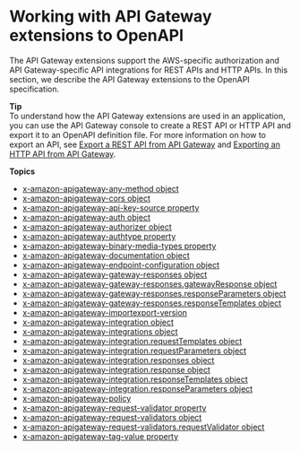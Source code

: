 # Working with API Gateway extensions to OpenAPI<a name="api-gateway-swagger-extensions"></a>

 The API Gateway extensions support the AWS\-specific authorization and API Gateway\-specific API integrations for REST APIs and HTTP APIs\. In this section, we describe the API Gateway extensions to the OpenAPI specification\. 

**Tip**  
To understand how the API Gateway extensions are used in an application, you can use the API Gateway console to create a REST API or HTTP API and export it to an OpenAPI definition file\. For more information on how to export an API, see [Export a REST API from API Gateway](api-gateway-export-api.md) and [Exporting an HTTP API from API Gateway](http-api-export.md)\. 

**Topics**
+ [x\-amazon\-apigateway\-any\-method object](api-gateway-swagger-extensions-any-method.md)
+ [x\-amazon\-apigateway\-cors object](api-gateway-swagger-extensions-cors-configuration.md)
+ [x\-amazon\-apigateway\-api\-key\-source property](api-gateway-swagger-extensions-api-key-source.md)
+ [x\-amazon\-apigateway\-auth object](api-gateway-swagger-extensions-auth.md)
+ [x\-amazon\-apigateway\-authorizer object](api-gateway-swagger-extensions-authorizer.md)
+ [x\-amazon\-apigateway\-authtype property](api-gateway-swagger-extensions-authtype.md)
+ [x\-amazon\-apigateway\-binary\-media\-types property](api-gateway-swagger-extensions-binary-media-types.md)
+ [x\-amazon\-apigateway\-documentation object](api-gateway-swagger-extensions-documentation.md)
+ [x\-amazon\-apigateway\-endpoint\-configuration object](api-gateway-swagger-extensions-endpoint-configuration.md)
+ [x\-amazon\-apigateway\-gateway\-responses object](api-gateway-swagger-extensions-gateway-responses.md)
+ [x\-amazon\-apigateway\-gateway\-responses\.gatewayResponse object](api-gateway-swagger-extensions-gateway-responses.gatewayResponse.md)
+ [x\-amazon\-apigateway\-gateway\-responses\.responseParameters object](api-gateway-swagger-extensions-gateway-responses.responseParameters.md)
+ [x\-amazon\-apigateway\-gateway\-responses\.responseTemplates object](api-gateway-swagger-extensions-gateway-responses.responseTemplates.md)
+ [x\-amazon\-apigateway\-importexport\-version](api-gateway-extensions-importexport-version.md)
+ [x\-amazon\-apigateway\-integration object](api-gateway-swagger-extensions-integration.md)
+ [x\-amazon\-apigateway\-integrations object](api-gateway-extensions-integrations.md)
+ [x\-amazon\-apigateway\-integration\.requestTemplates object](api-gateway-swagger-extensions-integration-requestTemplates.md)
+ [x\-amazon\-apigateway\-integration\.requestParameters object](api-gateway-swagger-extensions-integration-requestParameters.md)
+ [x\-amazon\-apigateway\-integration\.responses object](api-gateway-swagger-extensions-integration-responses.md)
+ [x\-amazon\-apigateway\-integration\.response object](api-gateway-swagger-extensions-integration-response.md)
+ [x\-amazon\-apigateway\-integration\.responseTemplates object](api-gateway-swagger-extensions-integration-responseTemplates.md)
+ [x\-amazon\-apigateway\-integration\.responseParameters object](api-gateway-swagger-extensions-integration-responseParameters.md)
+ [x\-amazon\-apigateway\-policy](openapi-extensions-policy.md)
+ [x\-amazon\-apigateway\-request\-validator property](api-gateway-swagger-extensions-request-validator.md)
+ [x\-amazon\-apigateway\-request\-validators object](api-gateway-swagger-extensions-request-validators.md)
+ [x\-amazon\-apigateway\-request\-validators\.requestValidator object](api-gateway-swagger-extensions-request-validators.requestValidator.md)
+ [x\-amazon\-apigateway\-tag\-value property](api-gateway-openapi-extensions-x-amazon-apigateway-tag-value.md)